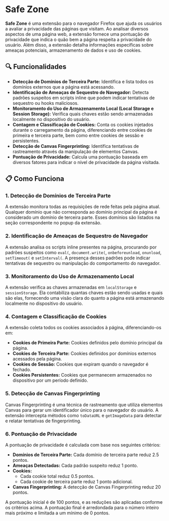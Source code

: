 # Safe Zone

**Safe Zone** é uma extensão para o navegador Firefox que ajuda os usuários a avaliar a privacidade das páginas que visitam. Ao analisar diversos aspectos de uma página web, a extensão fornece uma pontuação de privacidade que indica o quão bem a página respeita a privacidade do usuário. Além disso, a extensão detalha informações específicas sobre ameaças potenciais, armazenamento de dados e uso de cookies.

## 🔍 Funcionalidades

- **Detecção de Domínios de Terceira Parte:** Identifica e lista todos os domínios externos que a página está acessando.
- **Identificação de Ameaças de Sequestro de Navegador:** Detecta padrões suspeitos em scripts inline que podem indicar tentativas de sequestro ou hooks maliciosos.
- **Monitoramento do Uso de Armazenamento Local (Local Storage e Session Storage):** Verifica quais chaves estão sendo armazenadas localmente no dispositivo do usuário.
- **Contagem e Classificação de Cookies:** Conta os cookies injetados durante o carregamento da página, diferenciando entre cookies de primeira e terceira parte, bem como entre cookies de sessão e persistentes.
- **Detecção de Canvas Fingerprinting:** Identifica tentativas de rastreamento através da manipulação de elementos Canvas.
- **Pontuação de Privacidade:** Calcula uma pontuação baseada em diversos fatores para indicar o nível de privacidade da página visitada.

## 📋 Como Funciona

### 1. **Detecção de Domínios de Terceira Parte**
A extensão monitora todas as requisições de rede feitas pela página atual. Qualquer domínio que não corresponda ao domínio principal da página é considerado um domínio de terceira parte. Esses domínios são listados na seção correspondente no popup da extensão.

### 2. **Identificação de Ameaças de Sequestro de Navegador**
A extensão analisa os scripts inline presentes na página, procurando por padrões suspeitos como `eval(`, `document.write(`, `onbeforeunload`, `onunload`, `setTimeout(` e `setInterval(`. A presença desses padrões pode indicar tentativas de sequestro ou manipulação do comportamento do navegador.

### 3. **Monitoramento do Uso de Armazenamento Local**
A extensão verifica as chaves armazenadas em `localStorage` e `sessionStorage`. Ela contabiliza quantas chaves estão sendo usadas e quais são elas, fornecendo uma visão clara do quanto a página está armazenando localmente no dispositivo do usuário.

### 4. **Contagem e Classificação de Cookies**
A extensão coleta todos os cookies associados à página, diferenciando-os em:
- **Cookies de Primeira Parte:** Cookies definidos pelo domínio principal da página.
- **Cookies de Terceira Parte:** Cookies definidos por domínios externos acessados pela página.
- **Cookies de Sessão:** Cookies que expiram quando o navegador é fechado.
- **Cookies Persistentes:** Cookies que permanecem armazenados no dispositivo por um período definido.

### 5. **Detecção de Canvas Fingerprinting**
Canvas Fingerprinting é uma técnica de rastreamento que utiliza elementos Canvas para gerar um identificador único para o navegador do usuário. A extensão intercepta métodos como `toDataURL` e `getImageData` para detectar e relatar tentativas de fingerprinting.

### 6. **Pontuação de Privacidade**
A pontuação de privacidade é calculada com base nos seguintes critérios:

- **Domínios de Terceira Parte:** Cada domínio de terceira parte reduz 2.5 pontos.
- **Ameaças Detectadas:** Cada padrão suspeito reduz 1 ponto.
- **Cookies:**
  - Cada cookie total reduz 0.5 pontos.
  - Cada cookie de terceira parte reduz 1 ponto adicional.
- **Canvas Fingerprinting:** A detecção de Canvas Fingerprinting reduz 20 pontos.

A pontuação inicial é de 100 pontos, e as reduções são aplicadas conforme os critérios acima. A pontuação final é arredondada para o número inteiro mais próximo e limitada a um mínimo de 0 pontos.

